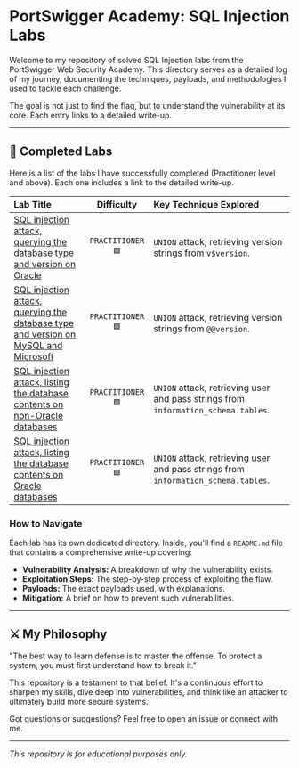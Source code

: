 # PortSwigger Academy: SQL Injection Labs

Welcome to my repository of solved SQL Injection labs from the PortSwigger Web Security Academy. This directory serves as a detailed log of my journey, documenting the techniques, payloads, and methodologies I used to tackle each challenge.

The goal is not just to find the flag, but to understand the vulnerability at its core. Each entry links to a detailed write-up.

---

## 🚀 Completed Labs

Here is a list of the labs I have successfully completed (Practitioner level and above). Each one includes a link to the detailed write-up.

| Lab Title                                                                                               | Difficulty   | Key Technique Explored                               |
| :------------------------------------------------------------------------------------------------------ | :----------: | :--------------------------------------------------- |
| [SQL injection attack, querying the database type and version on Oracle](https://github.com/Nezheg0l/CTF/tree/main/PortSwigger/SQL-INJECT/querying%20the%20database%20Oracle/Readme.md)| `PRACTITIONER🟩` | `UNION` attack, retrieving version strings from `v$version`. |
| [SQL injection attack, querying the database type and version on MySQL and Microsoft](https://github.com/Nezheg0l/CTF/blob/main/PortSwigger/SQL-INJECT/querying%20the%20database%20MySQL%20and%20Microsoft/Readme.md)                                  | `PRACTITIONER🟩` | `UNION` attack, retrieving version strings from `@@version`. |
| [SQL injection attack, listing the database contents on non-Oracle databases](https://github.com/Nezheg0l/CTF/blob/main/PortSwigger/SQL-INJECT/listing%20the%20database%20on%20non-Oracle%20databases/Readme.md)                                  | `PRACTITIONER🟩` | `UNION` attack, retrieving user and pass strings from `information_schema.tables`. |
| [SQL injection attack, listing the database contents on Oracle databases](https://github.com/Nezheg0l/CTF/blob/main/PortSwigger/SQL-INJECT/listing%20the%20database%20on%20ORACLE/Readme.md)                                  | `PRACTITIONER🟩` | `UNION` attack, retrieving user and pass strings from `information_schema.tables`. |

### How to Navigate
Each lab has its own dedicated directory. Inside, you'll find a `README.md` file that contains a comprehensive write-up covering:
*   **Vulnerability Analysis:** A breakdown of why the vulnerability exists.
*   **Exploitation Steps:** The step-by-step process of exploiting the flaw.
*   **Payloads:** The exact payloads used, with explanations.
*   **Mitigation:** A brief on how to prevent such vulnerabilities.

---

## ⚔️ My Philosophy

"The best way to learn defense is to master the offense. To protect a system, you must first understand how to break it."

This repository is a testament to that belief. It's a continuous effort to sharpen my skills, dive deep into vulnerabilities, and think like an attacker to ultimately build more secure systems.

Got questions or suggestions? Feel free to open an issue or connect with me.

---
*This repository is for educational purposes only.*
